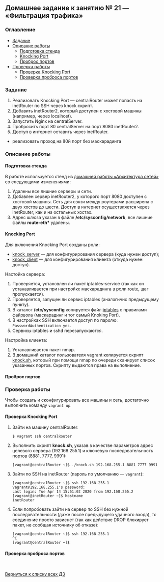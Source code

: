 ## Домашнее задание к занятию № 21 — «Фильтрация трафика»  <!-- omit in toc -->

### Оглавление  <!-- omit in toc -->

- [Задание](#Задание)
- [Описание работы](#Описание-работы)
  - [Подготовка стенда](#Подготовка-стенда)
  - [Knocking Port](#knocking-port)
  - [Проброс портов](#Проброс-портов)
- [Проверка работы](#Проверка-работы)
  - [Проверка Knocking Port](#Проверка-knocking-port)
  - [Проверка проброса портов](#Проверка-проброса-портов)

### Задание

1. Реализовать Knocking Port — centralRouter может попасть на inetRouter по SSH через knock скрипт.
2. Добавить inetRouter2, который доступен с хостовой машины (например, через localhost).
3. Запустить Nginx на centralServer.
4. Пробросить порт 80 centralServer на порт 8080 inetRouter2.
5. Доступ в интернет оставить через inetRouter.

* реализовать проход на 80й порт без маскарадинга

### Описание работы

#### Подготовка стенда

В работе используется стенд из [домашней работы «Архитектура сетей»](../hw-18) со следующими изменениями:

1. Удалены все лишние серверы и сети.
2. Добавлен сервер inetRouter2, у которого порт 8080 доступен с хостовой машины. Сеть для связи между роутерами расширена с двух хостов до шести. Доступ в интернет осуществляется через inetRouter, как и на остальных хостах.
3. Адрес шлюза указан в файле **/etc/sysconfig/network**, все лишние файлы **route-eth\*** удалены.

#### Knocking Port

Для включения Knocking Port созданы роли:
- [knock_server](provisioning/roles/knock_server) — для конфигурирования сервера (куда нужен доступ);
- [knock_client](provisioning/roles/knock_client) — для конфигурирования клиента (откуда нужен доступ).

Настойка сервера:

1. Проверяется, установлен ли пакет iptables-service (так как он устанавливается при настройке маскарадинга в роли [route](provisioning/roles/route), шаг пропускается).
2. Проверяется, запущен ли сервис iptables (аналогично предыдущему пункту).
3. В каталог **/etc/sysconfig** копируется файл [iptables](provisioning/roles/knock_server/templates/iptables.j2) с правилами файрвола (маскарадинг и тот самый Knoking Port).
4. В настройках SSH включается доступ по паролю: `PasswordAuthentication yes`.
5. Сервисы iptables и sshd перезапускаются.

Настройка клиента:

1. Устанавливается пакет nmap.
2. В домашний каталог пользователя vagrant копируется скрипт [knock.sh](provisioning/roles/knock_client/files/knock.sh), который при помощи nmap по очереди сканирует список указанных портов. Скрипту выдаются права на выполнение.

#### Проброс портов



### Проверка работы

Чтобы создать и сконфигурировать все машины и сеть, достаточно выполнить команду `vagrant up`.

#### Проверка Knocking Port

1. Зайти на машину centralRouter:

    ```console
    $ vagrant ssh centralRouter
    ```

2. Выполнить скрипт **knock.sh**, указав в качестве параметров адрес целевого сервера (192.168.255.1) и ключевую последовательность портов (8881, 7777, 9991):

    ```console
    [vagrant@centralRouter ~]$ ./knock.sh 192.168.255.1 8881 7777 9991
    ```

3. Зайти по SSH на inetRouter (пароль по умолчанию — `vagrant`):

    ```console
    [vagrant@centralRouter ~]$ ssh 192.168.255.1
    vagrant@192.168.255.1's password: 
    Last login: Tue Apr 14 15:51:02 2020 from 192.168.255.2
    [vagrant@inetRouter ~]$ hostname
    inetRouter
    ```

4. Если попробовать зайти на сервер по SSH без нужной последовательности (даже после предыдущего удачного входа), то соединение просто зависнет (так как действие DROP блокирует пакет, не сообщая источнику об отказе):

    ```console
    [vagrant@centralRouter ~]$ ssh 192.168.255.1
    ^C
    [vagrant@centralRouter ~]$
    ```

#### Проверка проброса портов



<br/>

[Вернуться к списку всех ДЗ](../README.md)

